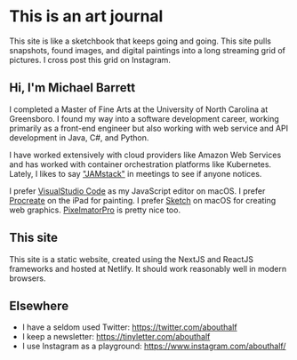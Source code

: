 # This is an art journal

This site is like a sketchbook that keeps going and going. This site pulls snapshots, found images, and digital paintings into a long streaming grid of pictures. I cross post this grid on Instagram.

## Hi, I'm Michael Barrett

I completed a Master of Fine Arts at the University of North Carolina at Greensboro. I found my way into a software development career, working primarily as a front-end engineer but also working with web service and API development in Java, C#, and Python.

I have worked extensively with cloud providers like Amazon Web Services and has worked with container orchestration platforms like Kubernetes. Lately, I likes to say ["JAMstack"](https://jamstack.org/) in meetings to see if anyone notices.

I prefer [VisualStudio Code](https://code.visualstudio.com/) as my JavaScript editor on macOS. I prefer [Procreate](https://procreate.art/) on the iPad for painting. I prefer [Sketch](https://www.sketch.com/) on macOS for creating web graphics. [PixelmatorPro](https://www.pixelmator.com/pro/) is pretty nice too.

## This site

This site is a static website, created using the NextJS and ReactJS frameworks and hosted at Netlify. It should work reasonably well in modern browsers.

## Elsewhere

-   I have a seldom used Twitter: https://twitter.com/abouthalf
-   I keep a newsletter: https://tinyletter.com/abouthalf
-   I use Instagram as a playground: https://www.instagram.com/abouthalf/
